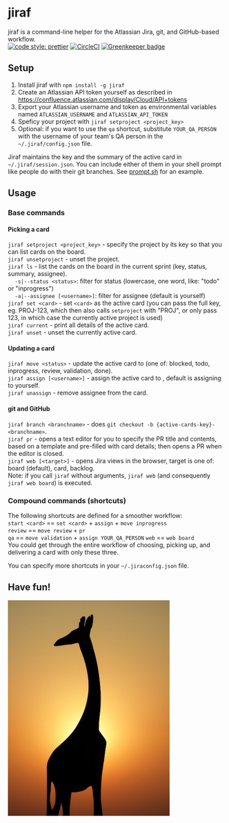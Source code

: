 # jiraf

jiraf is a command-line helper for the Atlassian Jira, git, and GitHub-based workflow.  
[![code style: prettier](https://img.shields.io/badge/code_style-prettier-ff69b4.svg?style=flat-square)](https://github.com/prettier/prettier)
[![CircleCI](https://circleci.com/gh/endreymarcell/jiraf.svg?style=svg)](https://circleci.com/gh/endreymarcell/jiraf) [![Greenkeeper badge](https://badges.greenkeeper.io/endreymarcell/jiraf.svg)](https://greenkeeper.io/)


## Setup

1. Install jiraf with `npm install -g jiraf`  
2. Create an Atlassian API token yourself as described in https://confluence.atlassian.com/display/Cloud/API+tokens  
3. Export your Atlassian username and token as environmental variables named `ATLASSIAN_USERNAME` and `ATLASSIAN_API_TOKEN`  
4. Speficy your project with `jiraf setproject <project_key>`  
5. Optional: if you want to use the `qa` shortcut, substitute `YOUR_QA_PERSON` with the username of your team's QA person in the `~/.jiraf/config.json` file.  

Jiraf maintains the key and the summary of the active card in `~/.jiraf/session.json`. You can include either of them in your shell prompt like people do with their git branches. See [prompt.sh](etc/prompt.sh) for an example.  

## Usage

### Base commands

#### Picking a card  
`jiraf setproject <project_key>` - specify the project by its key so that you can list cards on the board.  
`jiraf unsetproject` - unset the project.  
`jiraf ls` - list the cards on the board in the current sprint (key, status, summary, assignee).  
&nbsp;&nbsp;&nbsp;&nbsp;`-s|--status <status>`: filter for status (lowercase, one word, like: "todo" or "inprogress")  
&nbsp;&nbsp;&nbsp;&nbsp;`-a|--assignee [<username>]`: filter for assignee (default is yourself)  
`jiraf set <card>` - set `<card>` as the active card (you can pass the full key, eg. PROJ-123, which then also calls `setproject` with "PROJ", or only pass 123, in which case the currently active project is used)  
`jiraf current` - print all details of the active card.  
`jiraf unset` - unset the currently active card.  

#### Updating a card  
`jiraf move <status>` - update the active card to <status> (one of: blocked, todo, inprogress, review, validation, done).  
`jiraf assign [<username>]` - assign the active card to <username>, default is assigning to yourself.  
`jiraf unassign` - remove assignee from the card.  

#### git and GitHub
`jiraf branch <branchname>` - does `git checkout -b {active-cards-key}-<branchname>`.  
`jiraf pr` - opens a text editor for you to specify the PR title and contents, based on a template and pre-filled with card details; then opens a PR when the editor is closed.  
`jiraf web [<target>]` - opens Jira views in the browser, target is one of: board (default), card, backlog.  
Note: if you call `jiraf` without arguments, `jiraf web` (and consequently `jiraf web board`) is executed.  

### Compound commands (shortcuts)
The following shortcuts are defined for a smoother workflow:  
`start <card>` == `set <card>` + `assign` + `move inprogress`  
`review` == `move review` + `pr`  
`qa` == `move validation` + `assign YOUR_QA_PERSON`
`web` == `web board`  
You could get through the entire workflow of choosing, picking up, and delivering a card with only these three.

You can specify more shortcuts in your `~/.jiraconfig.json` file.  

## Have fun!
![Photo by Rajiv Bajaj on Unsplash](giraffe.jpg)
